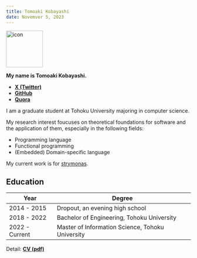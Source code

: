 ```yaml
---
title: Tomoaki Kobayashi
date: Novemver 5, 2023
---
```


<img src="https://moatom.github.io/profile/static/icon.png" alt="icon" width="100px" />

**My name is Tomoaki Kobayashi.**

- **[X (Twitter)](https://twitter.com/moatom)**
- **[GitHub](https://github.com/moatom)**
- **[Quora](https://www.quora.com/profile/Tomoaki-Kobayashi-1)**

I am a graduate student at Tohoku University majoring in computer science.

My research interest foucuses on theoretical foundations for software and
the application of them, especially in the following fields:

- Programming language
- Functional programming
- (Embedded) Domain-specific language

My current work is for [strymonas](https://strymonas.github.io/).


##  Education
Year| Degree
-|-
2014 - 2015 | Dropout, an evening high school
2018 - 2022 | Bachelor of Engineering, Tohoku University
2022 - Current  | Master of Information Science, Tohoku University

Detail: **[CV (pdf)](https://moatom.github.io/profile/static/cv-pub.pdf)**



